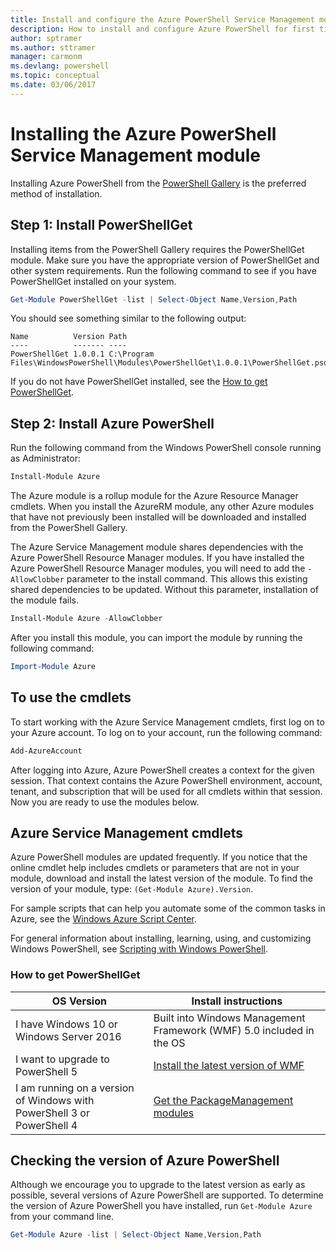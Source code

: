```yaml
---
title: Install and configure the Azure PowerShell Service Management module | Microsoft Docs
description: How to install and configure Azure PowerShell for first time use.
author: sptramer
ms.author: sttramer
manager: carmonm
ms.devlang: powershell
ms.topic: conceptual
ms.date: 03/06/2017
---
```


# Installing the Azure PowerShell Service Management module

Installing Azure PowerShell from the [PowerShell Gallery](https://www.powershellgallery.com/) is
the preferred method of installation.

## Step 1: Install PowerShellGet

Installing items from the PowerShell Gallery requires the PowerShellGet module. Make sure you have
the appropriate version of PowerShellGet and other system requirements. Run the following command
to see if you have PowerShellGet installed on your system.

```powershell
Get-Module PowerShellGet -list | Select-Object Name,Version,Path
```

You should see something similar to the following output:

```output
Name          Version Path
----          ------- ----
PowerShellGet 1.0.0.1 C:\Program Files\WindowsPowerShell\Modules\PowerShellGet\1.0.0.1\PowerShellGet.psd1
```

If you do not have PowerShellGet installed, see the
[How to get PowerShellGet](#how-to-get-powershellget).

## Step 2: Install Azure PowerShell

Run the following command from the Windows PowerShell console running as Administrator:

```powershell
Install-Module Azure
```

The Azure module is a rollup module for the Azure Resource Manager cmdlets. When you install the
AzureRM module, any other Azure modules that have not previously been installed will be
downloaded and installed from the PowerShell Gallery.

The Azure Service Management module shares dependencies with the Azure PowerShell Resource
Manager modules. If you have installed the Azure PowerShell Resource Manager modules, you will need
to add the `-AllowClobber` parameter to the install command. This allows this existing shared
dependencies to be updated. Without this parameter, installation of the module fails.

```powershell
Install-Module Azure -AllowClobber
```

After you install this module, you can import the module by running the following command:

```powershell
Import-Module Azure
```

## To use the cmdlets

To start working with the Azure Service Management cmdlets, first log on to your Azure account. To
log on to your account, run the following command:

```powershell
Add-AzureAccount
```

After logging into Azure, Azure PowerShell creates a context for the given session. That context
contains the Azure PowerShell environment, account, tenant, and subscription that will be used for
all cmdlets within that session. Now you are ready to use the modules below.

## Azure Service Management cmdlets

Azure PowerShell modules are updated frequently. If you notice that the online cmdlet help includes
cmdlets or parameters that are not in your module, download and install the latest version of the
module. To find the version of your module, type: `(Get-Module Azure).Version`.

For sample scripts that can help you automate some of the common tasks in Azure, see the
[Windows Azure Script Center](http://www.windowsazure.com/documentation/scripts/).

For general information about installing, learning, using, and customizing Windows PowerShell, see
[Scripting with Windows PowerShell](http://go.microsoft.com/fwlink/p/?linkid=320210).

### How to get PowerShellGet

|OS Version|Install instructions|
|---|---|
|I have Windows 10 or Windows Server 2016|Built into Windows Management Framework (WMF) 5.0 included in the OS|
|I want to upgrade to PowerShell 5|[Install the latest version of WMF](https://www.microsoft.com/en-us/download/details.aspx?id=54616)|
|I am running on a version of Windows with PowerShell 3 or PowerShell 4|[Get the PackageManagement modules](http://go.microsoft.com/fwlink/?LinkID=746217)|

<div id="helpmechoose"/>

## Checking the version of Azure PowerShell

Although we encourage you to upgrade to the latest version as early as possible, several versions
of Azure PowerShell are supported. To determine the version of Azure PowerShell you have installed,
run `Get-Module Azure` from your command line.

```powershell
Get-Module Azure -list | Select-Object Name,Version,Path
```
